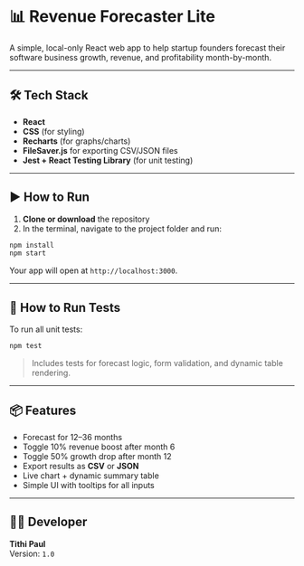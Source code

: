 # 📊 Revenue Forecaster Lite

A simple, local-only React web app to help startup founders forecast their software business growth, revenue, and profitability month-by-month.

---

## 🛠 Tech Stack

- **React**
- **CSS** (for styling)
- **Recharts** (for graphs/charts)
- **FileSaver.js** for exporting CSV/JSON files
- **Jest + React Testing Library** (for unit testing)


---

## ▶️ How to Run

1. **Clone or download** the repository
2. In the terminal, navigate to the project folder and run:

```bash
npm install
npm start
```

Your app will open at `http://localhost:3000`.

---

## 🧪 How to Run Tests

To run all unit tests:

```bash
npm test
```

> Includes tests for forecast logic, form validation, and dynamic table rendering.


---

## 📦 Features

- Forecast for 12–36 months
- Toggle 10% revenue boost after month 6
- Toggle 50% growth drop after month 12
- Export results as **CSV** or **JSON**
- Live chart + dynamic summary table
- Simple UI with tooltips for all inputs

---

## 👩‍💻 Developer

**Tithi Paul**  
Version: `1.0`
